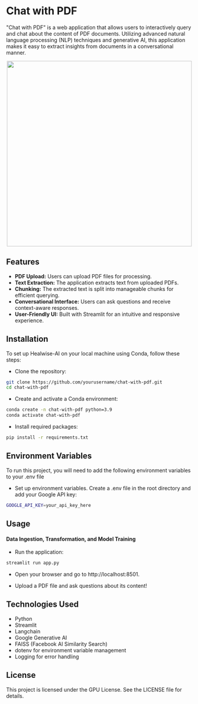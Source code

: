 
# Chat with PDF

"Chat with PDF" is a web application that allows users to interactively query and chat about the content of PDF documents. Utilizing advanced natural language processing (NLP) techniques and generative AI, this application makes it easy to extract insights from documents in a conversational manner.

<p align="center">
  <img height="500" width="auto" src="http://some_place.com/image.png](https://github.com/Rishi-Sutar/Chat_with_PDF/blob/main/flowchart.jpeg?raw=true" />
</p> 

## Features

- **PDF Upload:** Users can upload PDF files for processing.
- **Text Extraction:** The application extracts text from uploaded PDFs.
- **Chunking:** The extracted text is split into manageable chunks for efficient querying.
- **Conversational Interface:** Users can ask questions and receive context-aware responses.
- **User-Friendly UI:** Built with Streamlit for an intuitive and responsive experience.

## Installation

To set up Healwise-AI on your local machine using Conda, follow these steps:

- Clone the repository:

```bash
git clone https://github.com/yourusername/chat-with-pdf.git
cd chat-with-pdf
```

- Create and activate a Conda environment:

```bash
conda create -n chat-with-pdf python=3.9
conda activate chat-with-pdf
```

- Install required packages:

```bash
pip install -r requirements.txt
```


## Environment Variables

To run this project, you will need to add the following environment variables to your .env file

- Set up environment variables. Create a .env file in the root directory and add your Google API key:
    
```bash
GOOGLE_API_KEY=your_api_key_here
```
## Usage

#### Data Ingestion, Transformation, and Model Training

- Run the application:

```bash
streamlit run app.py
```
- Open your browser and go to http://localhost:8501.

- Upload a PDF file and ask questions about its content!

## Technologies Used

- Python
- Streamlit
- Langchain
- Google Generative AI
- FAISS (Facebook AI Similarity Search)
- dotenv for environment variable management
- Logging for error handling
## License

This project is licensed under the GPU License. See the LICENSE file for details.

